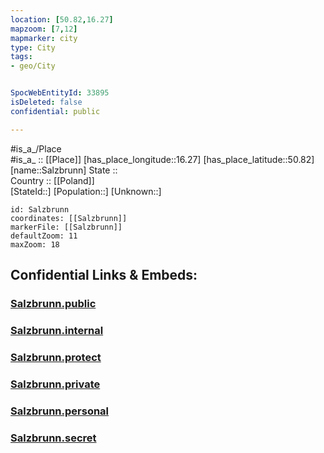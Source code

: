 ```yaml
---
location: [50.82,16.27] 
mapzoom: [7,12] 
mapmarker: city 
type: City
tags:
- geo/City


SpocWebEntityId: 33895
isDeleted: false
confidential: public

---
```

#is_a_/Place  
#is_a_ :: [[Place]] 
[has_place_longitude::16.27] 
[has_place_latitude::50.82] 
[name::Salzbrunn] 
State ::  
Country :: [[Poland]]  
[StateId::] 
[Population::] 
[Unknown::] 


```leaflet
id: Salzbrunn
coordinates: [[Salzbrunn]] 
markerFile: [[Salzbrunn]] 
defaultZoom: 11 
maxZoom: 18
```


## Confidential Links & Embeds: 

### [Salzbrunn.public](/_public/\Earth\Continent\Europe\Europe~East\Poland\Provinces~Poland\Lower_Silesian\CitySalzbrunn.public.md) 

### [Salzbrunn.internal](/_internal/\Earth\Continent\Europe\Europe~East\Poland\Provinces~Poland\Lower_Silesian\CitySalzbrunn.internal.md) 

### [Salzbrunn.protect](/_protect/\Earth\Continent\Europe\Europe~East\Poland\Provinces~Poland\Lower_Silesian\CitySalzbrunn.protect.md) 

### [Salzbrunn.private](/_private/\Earth\Continent\Europe\Europe~East\Poland\Provinces~Poland\Lower_Silesian\CitySalzbrunn.private.md) 

### [Salzbrunn.personal](/_personal/\Earth\Continent\Europe\Europe~East\Poland\Provinces~Poland\Lower_Silesian\CitySalzbrunn.personal.md) 

### [Salzbrunn.secret](/_secret/\Earth\Continent\Europe\Europe~East\Poland\Provinces~Poland\Lower_Silesian\CitySalzbrunn.secret.md)

